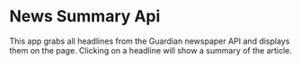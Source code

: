 # News Summary Api #

This app grabs all headlines from the Guardian newspaper API and displays them on the page.
Clicking on a headline will show a summary of the article.
